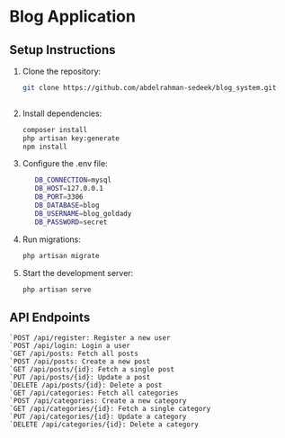 # Blog Application

## Setup Instructions

1. Clone the repository:
   ```bash
   git clone https://github.com/abdelrahman-sedeek/blog_system.git
  
2. Install dependencies:
    ```bash
    composer install
    php artisan key:generate
    npm install
3. Configure the .env file:
     ```bash
        DB_CONNECTION=mysql
        DB_HOST=127.0.0.1
        DB_PORT=3306
        DB_DATABASE=blog
        DB_USERNAME=blog_goldady
        DB_PASSWORD=secret
4. Run migrations:
     ```bash
    php artisan migrate
5. Start the development server:
    ```bash
    php artisan serve

## API Endpoints
    `POST /api/register: Register a new user
    `POST /api/login: Login a user
    `GET /api/posts: Fetch all posts
    `POST /api/posts: Create a new post
    `GET /api/posts/{id}: Fetch a single post
    `PUT /api/posts/{id}: Update a post
    `DELETE /api/posts/{id}: Delete a post
    `GET /api/categories: Fetch all categories
    `POST /api/categories: Create a new category
    `GET /api/categories/{id}: Fetch a single category
    `PUT /api/categories/{id}: Update a category
    `DELETE /api/categories/{id}: Delete a category


